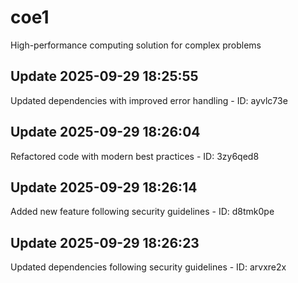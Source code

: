 # coe1
High-performance computing solution for complex problems

## Update 2025-09-29 18:25:55
Updated dependencies with improved error handling - ID: ayvlc73e


## Update 2025-09-29 18:26:04
Refactored code with modern best practices - ID: 3zy6qed8


## Update 2025-09-29 18:26:14
Added new feature following security guidelines - ID: d8tmk0pe


## Update 2025-09-29 18:26:23
Updated dependencies following security guidelines - ID: arvxre2x

